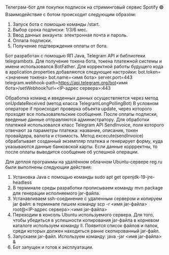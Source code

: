 Телеграм-бот для покупки подписок на стриминговый сервис Spotify 🟢 
Взаимодействие с ботом происходит следующим образом: 
1. Запуск бота с помощью команды /start.
2. Выбор срока подписки: 1/3/6 мес.
3. Ввод данных аккаунта: электронная почта и пароль.
4. Оплата подписки.
5. Получение подтверждения оплаты  от бота.

Бот разработан с помощью ЯП Java, Telegram API и библиотеки telegrambots. Для получение токена бота, токена платежной системы и имени использовался BotFather. 
Для корректной работы будущего кода в application.properties добавляются следующие настройки: 
bot.token=<значение токена>
bot.name=<имя бота>
server.port=443
telegram.webhook-path=https://api.telegram.org/bot<имя бота>/setWebhook?url=<IP-aдрес сервера>:443

Обработка команд и введенных данных осуществляется через метод onUpdateReceived (метод класса TelegramLongPollingBot)
В условном операторе if происходит проверка объекта update, через которого проходят все пользовательские сообщения. После оплаты
подписки, введеные данные отправляются администратору. 
Для обработки платежей использовался класс Telegram API SendInvoice, поля которого отвечают за параметры платежа: название, описание, токен провайдера, валюта
и стоимость. 
Метод excecute(sendInvoice) обрабатывает созданный экземпляр платежа и генерирует форму, куда указываются данные банковской карты. Если данные коррректны, то после оплаты
выводится сообщение об успешной операции. 


Для деплоя программы на удалённом облачном Ubuntu-сервере reg.ru были выполнены следующии действия: 
1. Установка Java с помощью команды sudo apt get openjdk-19-jre-headless
2. В терминале среды разработки прописываем команду mvn package для генерации исполняемого jar-файла.
3. Устанавливаем ssh-соединение с удаленным сервером и копируем jar файл:
    в терминале пишем команду scp -r <имя jar-файла> root@<IP-адрес сервера>:<имя jar-файла>
4. Переходим в консоль Ubuntu используемого сервера. Для того, чтобы убедиться в успешности копирования jar-файла в корневом каталоге
   используем команду ll. Появится список файлов и папок, среди которых должен находиться ранне скопированный jar-файл.
5. Запускаем jar-файл. Используем команду: java -jar <имя jar-файла> &
6. Бот запущен и готов к эксплуатации.
